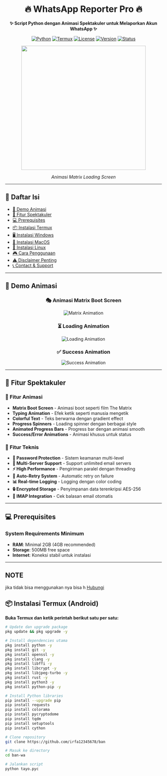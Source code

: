 <!-- Header dengan animasi -->
<div align="center">

# 🔥 WhatsApp Reporter Pro 🔥

**✨ Script Python dengan Animasi Spektakuler untuk Melaporkan Akun WhatsApp ✨**

[![Python](https://img.shields.io/badge/Python-3.8%2B-3776AB?logo=python&logoColor=white)](https://python.org)
[![Termux](https://img.shields.io/badge/Termux-Supported-00C851?logo=android)](https://termux.com)
[![License](https://img.shields.io/badge/License-MIT-green.svg)](LICENSE)
[![Version](https://img.shields.io/badge/Version-2.0.0-FF6B6B)](https://github.com/irfa12345678/ban-wa)
[![Status](https://img.shields.io/badge/Status-Active%20Development-00C851)](https://github.com/irfa12345678/ban-wa)

<!-- GIF Animasi -->
<img src="https://media.giphy.com/media/v1.Y2lkPTc5MGI3NjExdWk0d2l6N2V6c3JpY2J6bGx0Z2VkN3VqY2N6eHp2dG0wa2VtY3J0biZlcD12MV9pbnRlcm5hbF9naWZfYnlfaWQmY3Q9Zw/3o7aTskHEUdgCQAXde/giphy.gif" width="400">

*Animasi Matrix Loading Screen*

</div>

---

## 📖 Daftar Isi

- [🌟 Demo Animasi](#-demo-animasi)
- [🚀 Fitur Spektakuler](#-fitur-spektakuler)
- [💻 Prerequisites](#-prerequisites)
- [📦 Instalasi Termux](#-instalasi-termux)
- [🖥️ Instalasi Windows](#%EF%B8%8F-instalasi-windows)
- [🍎 Instalasi MacOS](#-instalasi-macos)
- [🐧 Instalasi Linux](#-instalasi-linux)
- [🎮 Cara Penggunaan](#-cara-penggunaan)
- [⚠️ Disclaimer Penting](#%EF%B8%8F-disclaimer-penting)
- [📞 Contact & Support](#-contact--support)

---

## 🌟 Demo Animasi

<div align="center">

### 🎭 Animasi Matrix Boot Screen
![Matrix Animation](https://media.giphy.com/media/v1.Y2lkPTc5MGI3NjExdWk0d2l6N2V6c3JpY2J6bGx0Z2VkN3VqY2N6eHp2dG0wa2VtY3J0biZlcD12MV9pbnTlcm5hbF9naWZfYnlfaWQmY3Q9Zw/3o7aTskHEUdgCQAXde/giphy.gif)

### ⏳ Loading Animation
![Loading Animation](https://media.giphy.com/media/v1.Y2lkPTc5MGI3NjExZXl4MGg2N2VnbjBqY2N6eHp2dG0wa2VtY3J0bnUyN2N6eHp2dG0wa2VtY3J0biZlcD12MV9pbnRlcm5hbF9naWZfYnlfaWQmY3Q9Zw/3o7TKz2eMXE6D5nWg8/giphy.gif)

### ✅ Success Animation
![Success Animation](https://media.giphy.com/media/v1.Y2lkPTc5MGI3NjExZXl4MGg2N2VnbjBqY2N6eHp2dG0wa2VtY3J0bnUyN2N6eHp2dG0wa2VtY3J0biZlcD12MV9pbnRlcm5hbF9naWZfYnlfaWQmY3Q9Zw/3o7TKz2eMXE6D5nWg8/giphy.gif)

</div>

---

## 🚀 Fitur Spektakuler

### 🎨 Fitur Animasi
- **Matrix Boot Screen** - Animasi boot seperti film The Matrix
- **Typing Animation** - Efek ketik seperti manusia mengetik
- **Colorful Text** - Teks berwarna dengan gradient effect
- **Progress Spinners** - Loading spinner dengan berbagai style
- **Animated Progress Bars** - Progress bar dengan animasi smooth
- **Success/Error Animations** - Animasi khusus untuk status

### 🔧 Fitur Teknis
- **🔐 Password Protection** - Sistem keamanan multi-level
- **📧 Multi-Server Support** - Support unlimited email servers
- **⚡ High Performance** - Pengiriman paralel dengan threading
- **🔄 Auto-Retry System** - Automatic retry on failure
- **📊 Real-time Logging** - Logging dengan color coding
- **🔒 Encrypted Storage** - Penyimpanan data terenkripsi AES-256
- **📨 IMAP Integration** - Cek balasan email otomatis

---

## 💻 Prerequisites

### System Requirements Minimum
- **RAM**: Minimal 2GB (4GB recommended)
- **Storage**: 500MB free space
- **Internet**: Koneksi stabil untuk instalasi

---
## NOTE
jika tidak bisa menggunakan nya bisa h [Hubungi](https://whatsapp.com/channel/0029Val7UdFC6Zvi9mp3Ff3r/1197)

## 📦 Instalasi Termux (Android)

**Buka Termux dan ketik perintah berikut satu per satu:**

```bash
# Update dan upgrade package
pkg update && pkg upgrade -y

# Install dependencies utama
pkg install python -y
pkg install git -y
pkg install openssl -y
pkg install clang -y
pkg install libffi -y
pkg install libcrypt -y
pkg install libjpeg-turbo -y
pkg install rust -y
pkg install python3 -y
pkg install python-pip -y

# Install Python libraries
pip install --upgrade pip
pip install requests
pip install colorama
pip install pycryptodome
pip install tqdm
pip install setuptools
pip install cython

# Clone repository
git clone https://github.com/irfa12345678/ban

# Masuk ke directory
cd ban-wa

# Jalankan script
python tayo.pyc
